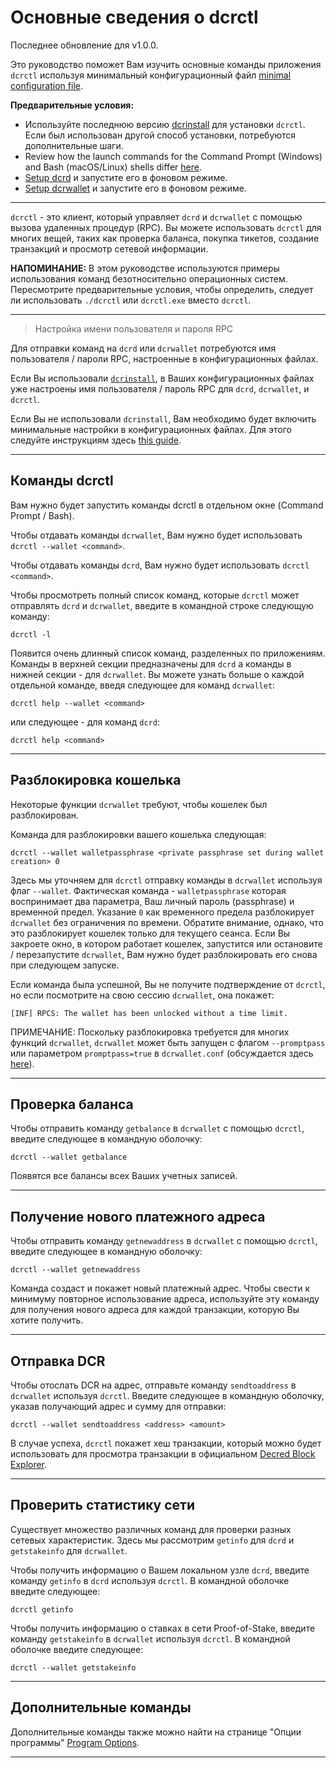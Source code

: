 # Основные сведения о dcrctl 

Последнее обновление для v1.0.0.

Это руководство поможет Вам изучить основные команды приложения `dcrctl` используя минимальный конфигурационный файл [minimal configuration file](/advanced/manual-cli-install.md#minimum-configuration). 

**Предварительные условия:**

- Используйте последнюю версию [dcrinstall](/getting-started/user-guides/cli-installation.md) для установки `dcrctl`. Если был использован другой способ установки, потребуются дополнительные шаги.
- Review how the launch commands for the Command Prompt (Windows) and Bash (macOS/Linux) shells differ [here](/getting-started/cli-differences.md).
- [Setup dcrd](/getting-started/user-guides/dcrd-setup.md) и запустите его в фоновом режиме.
- [Setup dcrwallet](/getting-started/user-guides/dcrwallet-setup.md) и запустите его в фоновом режиме.

---

`dcrctl` - это клиент, который управляет `dcrd` и `dcrwallet` с помощью вызова удаленных процедур (RPC). Вы можете использовать `dcrctl` для многих вещей, таких как проверка баланса, покупка тикетов, создание транзакций и просмотр сетевой информации.

**НАПОМИНАНИЕ:** В этом руководстве используются примеры использования команд безотносительно операционных систем. Пересмотрите предварительные условия, чтобы определить, следует ли использовать `./dcrctl` или `dcrctl.exe` вместо `dcrctl`.

---

> Настройка имени пользователя и пароля RPC

Для отправки команд на `dcrd` или `dcrwallet` потребуются имя пользователя / пароли RPC, настроенные в конфигурационных файлах.

Если Вы использовали [`dcrinstall`](/getting-started/user-guides/cli-installation.md), в Ваших конфигурационных файлах уже настроены имя пользователя / пароль RPC для `dcrd`, `dcrwallet`, и `dcrctl`.

Если Вы не использовали `dcrinstall`, Вам необходимо будет включить минимальные настройки в конфигурационных файлах. Для этого следуйте инструкциям здесь [this guide](/advanced/manual-cli-install.md#minimum-configuration).

---

## Команды dcrctl

Вам нужно будет запустить команды dcrctl в отдельном окне (Command Prompt / Bash).

Чтобы отдавать команды `dcrwallet`, Вам нужно будет использовать `dcrctl --wallet <command>`.

Чтобы отдавать команды `dcrd`, Вам нужно будет использовать `dcrctl <command>`.

Чтобы просмотреть полный список команд, которые `dcrctl` может отправлять `dcrd` и `dcrwallet`, введите в командной строке следующую команду:

```no-highlight
dcrctl -l
```

Появится очень длинный список команд, разделенных по приложениям. Команды в верхней секции предназначены для `dcrd` а команды в нижней секции - для `dcrwallet`. Вы можете узнать больше о каждой отдельной команде, введя следующее для команд `dcrwallet`:

```no-highlight
dcrctl help --wallet <command>
```

или следующее - для команд `dcrd`:

```no-highlight
dcrctl help <command>
```

---

## Разблокировка кошелька

Некоторые функции `dcrwallet` требуют, чтобы кошелек был разблокирован.

Команда для разблокировки вашего кошелька следующая: 

```no-highlight
dcrctl --wallet walletpassphrase <private passphrase set during wallet creation> 0
```

Здесь мы уточняем для `dcrctl` отправку команды в `dcrwallet` используя флаг `--wallet`. Фактическая команда - `walletpassphrase` которая воспринимает два параметра, Ваш личный пароль (passphrase) и временной предел. Указание `0` как временного предела разблокирует `dcrwallet` без ограничения по времени. Обратите внимание, однако, что это разблокирует кошелек только для текущего сеанса. Если Вы закроете окно, в котором работает кошелек, запустится или остановите / перезапустите `dcrwallet`, Вам нужно будет разблокировать его снова при следующем запуске.

Если команда была успешной, Вы не получите подтверждение от `dcrctl`, но если посмотрите на свою сессию `dcrwallet`, она покажет:

```no-highlight
[INF] RPCS: The wallet has been unlocked without a time limit.
```

ПРИМЕЧАНИЕ: Поскольку разблокировка требуется для многих функций `dcrwallet`, `dcrwallet` может быть запущен с флагом `--promptpass` или параметром `promptpass=true` в `dcrwallet.conf` (обсуждается здесь [here](/advanced/storing-login-details.md#dcrwalletconf)).

---

## Проверка баланса

Чтобы отправить команду `getbalance` в `dcrwallet` с помощью `dcrctl`, введите следующее в командную оболочку:

```no-highlight
dcrctl --wallet getbalance
```

Появятся все балансы всех Ваших учетных записей.

---

## Получение нового платежного адреса

Чтобы отправить команду `getnewaddress` в `dcrwallet` с помощью `dcrctl`, введите следующее в командную оболочку:

```no-highlight
dcrctl --wallet getnewaddress
```

Команда создаст и покажет новый платежный адрес. Чтобы свести к минимуму повторное использование адреса, используйте эту команду для получения нового адреса для каждой транзакции, которую Вы хотите получить.

---

## Отправка DCR

Чтобы отослать DCR на адрес, отправьте команду `sendtoaddress` в `dcrwallet` используя `dcrctl`. Введите следующее в командную оболочку, указав получающий адрес и сумму для отправки:

```no-highlight
dcrctl --wallet sendtoaddress <address> <amount>
```

В случае успеха, `dcrctl` покажет хеш транзакции, который можно будет использовать для просмотра транзакции в официальном [Decred Block Explorer](/getting-started/using-the-block-explorer.md).

---

## Проверить статистику сети

Существует множество различных команд для проверки разных сетевых характеристик. Здесь мы рассмотрим `getinfo` для `dcrd` и `getstakeinfo` для `dcrwallet`.

Чтобы получить информацию о Вашем локальном узле `dcrd`, введите команду `getinfo` в `dcrd` используя `dcrctl`. В командной оболочке введите следующее:

```no-highlight
dcrctl getinfo
```

Чтобы получить информацию о ставках в сети Proof-of-Stake, введите команду `getstakeinfo` в `dcrwallet` используя `dcrctl`. В командной оболочке введите следующее:

```no-highlight
dcrctl --wallet getstakeinfo
```

---

## Дополнительные команды

Дополнительные команды также можно найти на странице "Опции программы" [Program Options](/advanced/program-options.md).

---
